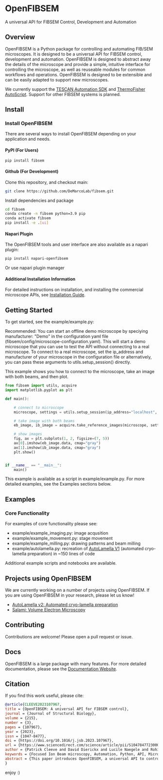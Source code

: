 # OpenFIBSEM

A universal API for FIBSEM Control, Development and Automation

## Overview

OpenFIBSEM is a Python package for controlling and automating FIB/SEM microscopes. It is designed to be a universal API for FIBSEM control, development and automation. OpenFIBSEM is designed to abstract away the details of the microscope and provide a simple, intuitive interface for controlling the microscope, as well as reuseable modules for common workflows and operations. OpenFIBSEM is designed to be extensible and can be easily adapted to support new microscopes.

We currently support the [TESCAN Automation SDK](https://www.tescan.com/en/products/automation-sdk/) and [ThermoFisher AutoScript](https://www.tescan.com/en/products/autoscript/). Support for other FIBSEM systems is planned.

## Install

### Install OpenFIBSEM

There are several ways to install OpenFIBSEM depending on your application and needs.

#### PyPI (For Users)

```bash
pip install fibsem 
```

#### Github (For Development)

Clone this repository, and checkout main:

```bash
git clone https://github.com/DeMarcoLab/fibsem.git
```

Install dependencies and package

```bash
cd fibsem
conda create -n fibsem python=3.9 pip
conda activate fibsem
pip install -e .[ui]

```

#### Napari Plugin

The OpenFIBSEM tools and user interface are also available as a napari plugin:

```bash
pip install napari-openfibsem
```

Or use napari plugin manager

#### Additional Installation Information

For detailed instructions on installation, and installing the commercial microscope APIs, see [Installation Guide](INSTALLATION.md).

## Getting Started

To get started, see the example/example.py:

Recommended: You can start an offline demo microscope by speciying manufacturer: "Demo" in the configuration yaml file (fibsem/config/microscope-configuration.yaml). This will start a demo microscope that you can use to test the API without connecting to a real microscope. To connect to a real microscope, set the ip_address and manufacturer of your microscope in the configuration file or alternatively, you can pass these arguments to utils.setup_session() directly.

This example shows you how to connect to the microscope, take an image with both beams, and then plot.

```python
from fibsem import utils, acquire
import matplotlib.pyplot as plt

def main():

    # connect to microscope
    microscope, settings = utils.setup_session(ip_address="localhost", manufacturer="Demo")

    # take image with both beams
    eb_image, ib_image = acquire.take_reference_images(microscope, settings.image)

    # show images
    fig, ax = plt.subplots(1, 2, figsize=(7, 5))
    ax[0].imshow(eb_image.data, cmap="gray")
    ax[1].imshow(ib_image.data, cmap="gray")
    plt.show()


if __name__ == "__main__":
    main()

```

This example is available as a script in example/example.py.
For more detailed examples, see the Examples sections below.

## Examples

### Core Functionality

For examples of core functionality please see:

- example/example_imaging.py: image acqusition
- example/example_movement.py: stage movement
- example/example_milling.py: drawing patterns and beam milling
- example/autolamella.py: recreation of [AutoLamella V1](https://github.com/DeMarcoLab/autolamella) (automated cryo-lamella preparation) in ~150 lines of code

Additional example scripts and notebooks are available.

## Projects using OpenFIBSEM

We are currently working on a number of projects using OpenFIBSEM. If you are using OpenFIBSEM in your research, please let us know!

- [AutoLamella v2: Automated cryo-lamella preparation](www.github.com/DeMarcoLab/autolamella)
- [Salami: Volume Electron Microscopy](www.github.com/DeMarcoLab/salami)

## Contributing

Contributions are welcome! Please open a pull request or issue.

## Docs

OpenFIBSEM is a large package with many features. For more detailed documentation, please see the [Documentation Website](https://demarcolab.github.io/openfibsem-docs).

## Citation

If you find this work useful, please cite:

```bibtex
@article{CLEEVE2023107967,
title = {OpenFIBSEM: A universal API for FIBSEM control},
journal = {Journal of Structural Biology},
volume = {215},
number = {3},
pages = {107967},
year = {2023},
issn = {1047-8477},
doi = {https://doi.org/10.1016/j.jsb.2023.107967},
url = {https://www.sciencedirect.com/science/article/pii/S1047847723000308},
author = {Patrick Cleeve and David Dierickx and Lucile Naegele and Rohit Kannachel and Lachlan Burne and Genevieve Buckley and Sergey Gorelick and James C. Whisstock and Alex {de Marco}},
keywords = {Focused Ion Beam microscopy, Automation, Python, API, Microscopy, Controller},
abstract = {This paper introduces OpenFIBSEM, a universal API to control Focused Ion Beam Scanning Electron Microscopes (FIBSEM). OpenFIBSEM aims to improve the programmability and automation of electron microscopy workflows in structural biology research. The API is designed to be cross-platform, composable, and extendable: allowing users to use any portion of OpenFIBSEM to develop or integrate with other software tools. The package provides core functionality such as imaging, movement, milling, and manipulator control, as well as system calibration, alignment, and image analysis modules. Further, a library of reusable user interface components integrated with napari is provided, ensuring easy and efficient application development. OpenFIBSEM currently supports ThermoFisher and TESCAN hardware, with support for other manufacturers planned. To demonstrate the improved automation capabilities enabled by OpenFIBSEM, several example applications that are compatible with multiple hardware manufacturers are discussed. We argue that OpenFIBSEM provides the foundation for a cross-platform operating system and development ecosystem for FIBSEM systems. The API and applications are open-source and available on GitHub (https://github.com/DeMarcoLab/fibsem).}
}
```

enjoy :)
